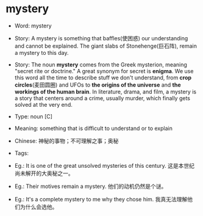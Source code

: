 # mystery

- Word: mystery
- Story: A mystery is something that baffles(使困惑) our understanding and cannot be explained. The giant slabs of Stonehenge(巨石阵), remain a mystery to this day.
- Story: The noun **mystery** comes from the Greek mysterion, meaning "secret rite or doctrine." A great synonym for secret is **enigma**. We use this word all the time to describe stuff we don't understand, from **crop circles**(麦田圆圈) and UFOs to **the origins of the universe** and **the workings of the human brain**. In literature, drama, and film, a mystery is a story that centers around a crime, usually murder, which finally gets solved at the very end.

- Type: noun [C]
- Meaning: something that is difficult to understand or to explain
- Chinese: 神秘的事物；不可理解之事；奥秘
- Tags: 
- Eg.: It is one of the great unsolved mysteries of this century. 这是本世纪尚未解开的大奥秘之一。
- Eg.: Their motives remain a mystery. 他们的动机仍然是个谜。
- Eg.: It's a complete mystery to me why they chose him. 我真无法理解他们为什么会选他。

